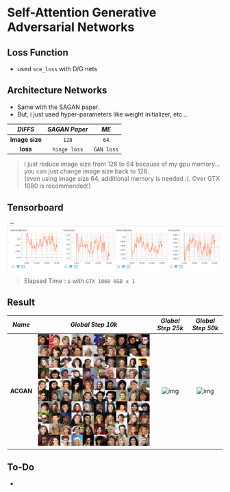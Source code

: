 # Self-Attention Generative Adversarial Networks

## Loss Function

* used ``sce_loss`` with D/G nets

## Architecture Networks

* Same with the SAGAN paper.
* But, i just used hyper-parameters like weight initializer, etc...

*DIFFS* | *SAGAN Paper* | *ME*  |
 :---:  |     :---:      | :---: |
 **image size** | ``128`` | ``64`` |
 **loss** | ``hinge loss`` | ``GAN loss`` |

> I just reduce image size from 128 to 64 because of my gpu memory... <br/>
> you can just change image size back to 128. <br/>
> (even using image size 64, additional memory is needed :(. Over GTX 1080 is recommended!)

## Tensorboard

![result](./sagan_tb.png)

> Elapsed Time : s with ``GTX 1060 6GB x 1``

## Result

*Name* | *Global Step 10k* | *Global Step 25k* | *Global Step 50k*
:---: | :---: | :---: | :---:
**ACGAN**     | ![img](./gen_img/train_00010000.png) | ![img](./gen_img/train_00025000.png) | ![img](./gen_img/train_00050000.png)

## To-Do
* 
